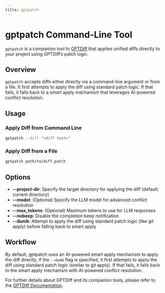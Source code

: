 ```yaml
---
title: gptpatch
---
```


# gptpatch Command-Line Tool

`gptpatch` is a companion tool to [GPTDiff](https://github.com/255BITS/gptdiff) that applies unified diffs directly to your project using GPTDiff’s patch logic.

## Overview

`gptpatch` accepts diffs either directly via a command-line argument or from a file. It first attempts to apply the diff using standard patch logic. If that fails, it falls back to a smart apply mechanism that leverages AI-powered conflict resolution.

## Usage

### Apply Diff from Command Line

```bash
gptpatch --diff "<diff text>"
```

### Apply Diff from a File

```bash
gptpatch path/to/diff.patch
```

## Options

- **--project-dir**: Specify the target directory for applying the diff (default: current directory)
- **--model**: (Optional) Specify the LLM model for advanced conflict resolution
- **--max_tokens**: (Optional) Maximum tokens to use for LLM responses
- **--nobeep**: Disable the completion beep notification
- **--dumb**: Attempt to apply the diff using standard patch logic (like git apply) before falling back to smart apply

## Workflow

By default, gptpatch uses an AI-powered smart apply mechanism to apply the diff directly. If the `--dumb` flag is specified, it first attempts to apply the diff using standard patch logic (similar to git apply). If that fails, it falls back to the smart apply mechanism with AI-powered conflict resolution.

For further details about GPTDiff and its companion tools, please refer to the [GPTDiff Documentation](https://gptdiff.255labs.xyz).